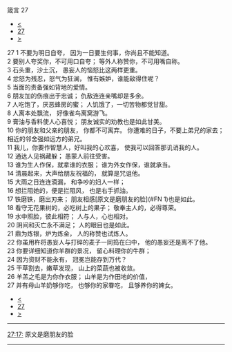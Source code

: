 ﻿





 箴言 27




* [<](bible/PRO26.md)
* [27](bible/PRO.md)
* [>](bible/PRO28.md)



 
27 
1 不要为明日自夸， 因为一日要生何事，你尚且不能知道。  
2 要别人夸奖你，不可用口自夸； 等外人称赞你，不可用嘴自称。  
3 石头重，沙土沉， 愚妄人的恼怒比这两样更重。  
4 忿怒为残忍，怒气为狂澜， 惟有嫉妒，谁能敌得住呢？  
5 当面的责备强如背地的爱情。  
6 朋友加的伤痕出于忠诚； 仇敌连连亲嘴却是多余。  
7 人吃饱了，厌恶蜂房的蜜； 人饥饿了，一切苦物都觉甘甜。  
8 人离本处飘流， 好像雀鸟离窝游飞。  
9 膏油与香料使人心喜悦； 朋友诚实的劝教也是如此甘美。  
10 你的朋友和父亲的朋友， 你都不可离弃。 你遭难的日子，不要上弟兄的家去； 相近的邻舍强如远方的弟兄。  
11 我儿，你要作智慧人，好叫我的心欢喜， 使我可以回答那讥诮我的人。  
12 通达人见祸藏躲； 愚蒙人前往受害。  
13 谁为生人作保，就拿谁的衣服； 谁为外女作保，谁就承当。  
14 清晨起来，大声给朋友祝福的， 就算是咒诅他。  
15 大雨之日连连滴漏， 和争吵的妇人一样；  
16 想拦阻她的，便是拦阻风， 也是右手抓油。  
17 铁磨铁，磨出刃来； 朋友相感[原文是磨朋友的脸](#FN
1)也是如此。  
18 看守无花果树的，必吃树上的果子； 敬奉主人的，必得尊荣。  
19 水中照脸，彼此相符； 人与人，心也相对。  
20 阴间和灭亡永不满足； 人的眼目也是如此。  
21 鼎为炼银，炉为炼金， 人的称赞也试炼人。  
22 你虽用杵将愚妄人与打碎的麦子一同捣在臼中， 他的愚妄还是离不了他。     
23 你要详细知道你羊群的景况， 留心料理你的牛群；  
24 因为资财不能永有， 冠冕岂能存到万代？  
25 干草割去，嫩草发现， 山上的菜蔬也被收敛。  
26 羊羔之毛是为你作衣服； 山羊是为作田地的价值，  
27 并有母山羊奶够你吃， 也够你的家眷吃， 且够养你的婢女。 
* [<](bible/PRO26.md)
* [27](bible/PRO.md)
* [>](bible/PRO28.md)





---


[27:17:](#V17)
原文是磨朋友的脸




---









